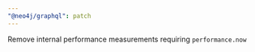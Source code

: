 ```yaml
---
"@neo4j/graphql": patch
---
```


Remove internal performance measurements requiring `performance.now`
